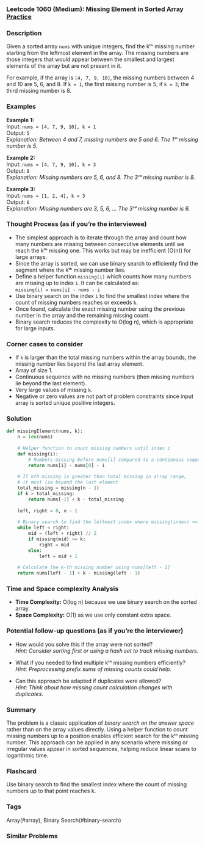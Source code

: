 ### Leetcode 1060 (Medium): Missing Element in Sorted Array [Practice](https://leetcode.com/problems/missing-element-in-sorted-array)

### Description  
Given a sorted array `nums` with unique integers, find the kᵗʰ missing number starting from the leftmost element in the array. The missing numbers are those integers that would appear between the smallest and largest elements of the array but are not present in it.  

For example, if the array is `[4, 7, 9, 10]`, the missing numbers between 4 and 10 are 5, 6, and 8. If `k = 1`, the first missing number is 5; if `k = 3`, the third missing number is 8.

### Examples  

**Example 1:**  
Input: `nums = [4, 7, 9, 10], k = 1`  
Output: `5`  
*Explanation: Between 4 and 7, missing numbers are 5 and 6. The 1ˢᵗ missing number is 5.*

**Example 2:**  
Input: `nums = [4, 7, 9, 10], k = 3`  
Output: `8`  
*Explanation: Missing numbers are 5, 6, and 8. The 3ʳᵈ missing number is 8.*

**Example 3:**  
Input: `nums = [1, 2, 4], k = 3`  
Output: `6`  
*Explanation: Missing numbers are 3, 5, 6, ... The 3ʳᵈ missing number is 6.*

### Thought Process (as if you’re the interviewee)  
- The simplest approach is to iterate through the array and count how many numbers are missing between consecutive elements until we reach the kᵗʰ missing one. This works but may be inefficient (O(n)) for large arrays.  
- Since the array is sorted, we can use binary search to efficiently find the segment where the kᵗʰ missing number lies.  
- Define a helper function `missing(i)` which counts how many numbers are missing up to index `i`. It can be calculated as:  
  `missing(i) = nums[i] - nums - i`  
- Use binary search on the index `i` to find the smallest index where the count of missing numbers reaches or exceeds `k`.  
- Once found, calculate the exact missing number using the previous number in the array and the remaining missing count.  
- Binary search reduces the complexity to O(log n), which is appropriate for large inputs.

### Corner cases to consider  
- If `k` is larger than the total missing numbers within the array bounds, the missing number lies beyond the last array element.  
- Array of size 1.  
- Continuous sequence with no missing numbers (then missing numbers lie beyond the last element).  
- Very large values of missing `k`.  
- Negative or zero values are not part of problem constraints since input array is sorted unique positive integers.

### Solution

```python
def missingElement(nums, k):
    n = len(nums)
    
    # Helper function to count missing numbers until index i
    def missing(i):
        # Numbers missing before nums[i] compared to a continuous sequence from nums[0]
        return nums[i] - nums[0] - i
    
    # If kth missing is greater than total missing in array range, 
    # it must lie beyond the last element
    total_missing = missing(n - 1)
    if k > total_missing:
        return nums[-1] + k - total_missing
    
    left, right = 0, n - 1
    
    # Binary search to find the leftmost index where missing(index) >= k
    while left < right:
        mid = (left + right) // 2
        if missing(mid) >= k:
            right = mid
        else:
            left = mid + 1
    
    # Calculate the k-th missing number using nums[left - 1]
    return nums[left - 1] + k - missing(left - 1)
```

### Time and Space complexity Analysis  

- **Time Complexity:** O(log n) because we use binary search on the sorted array.  
- **Space Complexity:** O(1) as we use only constant extra space.

### Potential follow-up questions (as if you’re the interviewer)  

- How would you solve this if the array were not sorted?  
  *Hint: Consider sorting first or using a hash set to track missing numbers.*  

- What if you needed to find multiple kᵗʰ missing numbers efficiently?  
  *Hint: Preprocessing prefix sums of missing counts could help.*  

- Can this approach be adapted if duplicates were allowed?  
  *Hint: Think about how missing count calculation changes with duplicates.*

### Summary  
The problem is a classic application of *binary search on the answer space* rather than on the array values directly. Using a helper function to count missing numbers up to a position enables efficient search for the kᵗʰ missing number. This approach can be applied in any scenario where missing or irregular values appear in sorted sequences, helping reduce linear scans to logarithmic time.


### Flashcard
Use binary search to find the smallest index where the count of missing numbers up to that point reaches k.

### Tags
Array(#array), Binary Search(#binary-search)

### Similar Problems
